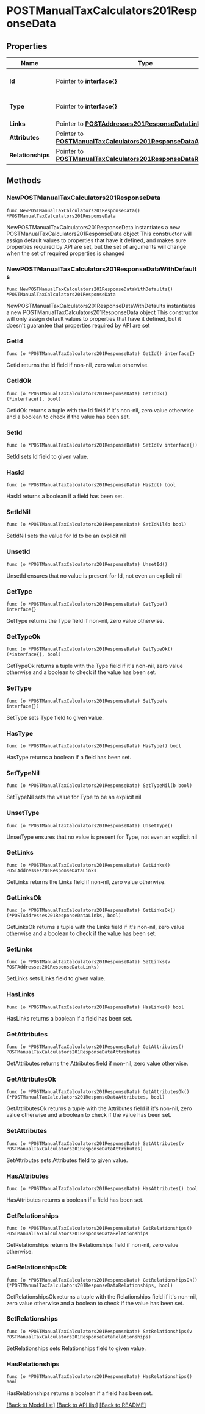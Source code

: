 # POSTManualTaxCalculators201ResponseData

## Properties

Name | Type | Description | Notes
------------ | ------------- | ------------- | -------------
**Id** | Pointer to **interface{}** | The resource&#39;s id | [optional] 
**Type** | Pointer to **interface{}** | The resource&#39;s type | [optional] 
**Links** | Pointer to [**POSTAddresses201ResponseDataLinks**](POSTAddresses201ResponseDataLinks.md) |  | [optional] 
**Attributes** | Pointer to [**POSTManualTaxCalculators201ResponseDataAttributes**](POSTManualTaxCalculators201ResponseDataAttributes.md) |  | [optional] 
**Relationships** | Pointer to [**POSTManualTaxCalculators201ResponseDataRelationships**](POSTManualTaxCalculators201ResponseDataRelationships.md) |  | [optional] 

## Methods

### NewPOSTManualTaxCalculators201ResponseData

`func NewPOSTManualTaxCalculators201ResponseData() *POSTManualTaxCalculators201ResponseData`

NewPOSTManualTaxCalculators201ResponseData instantiates a new POSTManualTaxCalculators201ResponseData object
This constructor will assign default values to properties that have it defined,
and makes sure properties required by API are set, but the set of arguments
will change when the set of required properties is changed

### NewPOSTManualTaxCalculators201ResponseDataWithDefaults

`func NewPOSTManualTaxCalculators201ResponseDataWithDefaults() *POSTManualTaxCalculators201ResponseData`

NewPOSTManualTaxCalculators201ResponseDataWithDefaults instantiates a new POSTManualTaxCalculators201ResponseData object
This constructor will only assign default values to properties that have it defined,
but it doesn't guarantee that properties required by API are set

### GetId

`func (o *POSTManualTaxCalculators201ResponseData) GetId() interface{}`

GetId returns the Id field if non-nil, zero value otherwise.

### GetIdOk

`func (o *POSTManualTaxCalculators201ResponseData) GetIdOk() (*interface{}, bool)`

GetIdOk returns a tuple with the Id field if it's non-nil, zero value otherwise
and a boolean to check if the value has been set.

### SetId

`func (o *POSTManualTaxCalculators201ResponseData) SetId(v interface{})`

SetId sets Id field to given value.

### HasId

`func (o *POSTManualTaxCalculators201ResponseData) HasId() bool`

HasId returns a boolean if a field has been set.

### SetIdNil

`func (o *POSTManualTaxCalculators201ResponseData) SetIdNil(b bool)`

 SetIdNil sets the value for Id to be an explicit nil

### UnsetId
`func (o *POSTManualTaxCalculators201ResponseData) UnsetId()`

UnsetId ensures that no value is present for Id, not even an explicit nil
### GetType

`func (o *POSTManualTaxCalculators201ResponseData) GetType() interface{}`

GetType returns the Type field if non-nil, zero value otherwise.

### GetTypeOk

`func (o *POSTManualTaxCalculators201ResponseData) GetTypeOk() (*interface{}, bool)`

GetTypeOk returns a tuple with the Type field if it's non-nil, zero value otherwise
and a boolean to check if the value has been set.

### SetType

`func (o *POSTManualTaxCalculators201ResponseData) SetType(v interface{})`

SetType sets Type field to given value.

### HasType

`func (o *POSTManualTaxCalculators201ResponseData) HasType() bool`

HasType returns a boolean if a field has been set.

### SetTypeNil

`func (o *POSTManualTaxCalculators201ResponseData) SetTypeNil(b bool)`

 SetTypeNil sets the value for Type to be an explicit nil

### UnsetType
`func (o *POSTManualTaxCalculators201ResponseData) UnsetType()`

UnsetType ensures that no value is present for Type, not even an explicit nil
### GetLinks

`func (o *POSTManualTaxCalculators201ResponseData) GetLinks() POSTAddresses201ResponseDataLinks`

GetLinks returns the Links field if non-nil, zero value otherwise.

### GetLinksOk

`func (o *POSTManualTaxCalculators201ResponseData) GetLinksOk() (*POSTAddresses201ResponseDataLinks, bool)`

GetLinksOk returns a tuple with the Links field if it's non-nil, zero value otherwise
and a boolean to check if the value has been set.

### SetLinks

`func (o *POSTManualTaxCalculators201ResponseData) SetLinks(v POSTAddresses201ResponseDataLinks)`

SetLinks sets Links field to given value.

### HasLinks

`func (o *POSTManualTaxCalculators201ResponseData) HasLinks() bool`

HasLinks returns a boolean if a field has been set.

### GetAttributes

`func (o *POSTManualTaxCalculators201ResponseData) GetAttributes() POSTManualTaxCalculators201ResponseDataAttributes`

GetAttributes returns the Attributes field if non-nil, zero value otherwise.

### GetAttributesOk

`func (o *POSTManualTaxCalculators201ResponseData) GetAttributesOk() (*POSTManualTaxCalculators201ResponseDataAttributes, bool)`

GetAttributesOk returns a tuple with the Attributes field if it's non-nil, zero value otherwise
and a boolean to check if the value has been set.

### SetAttributes

`func (o *POSTManualTaxCalculators201ResponseData) SetAttributes(v POSTManualTaxCalculators201ResponseDataAttributes)`

SetAttributes sets Attributes field to given value.

### HasAttributes

`func (o *POSTManualTaxCalculators201ResponseData) HasAttributes() bool`

HasAttributes returns a boolean if a field has been set.

### GetRelationships

`func (o *POSTManualTaxCalculators201ResponseData) GetRelationships() POSTManualTaxCalculators201ResponseDataRelationships`

GetRelationships returns the Relationships field if non-nil, zero value otherwise.

### GetRelationshipsOk

`func (o *POSTManualTaxCalculators201ResponseData) GetRelationshipsOk() (*POSTManualTaxCalculators201ResponseDataRelationships, bool)`

GetRelationshipsOk returns a tuple with the Relationships field if it's non-nil, zero value otherwise
and a boolean to check if the value has been set.

### SetRelationships

`func (o *POSTManualTaxCalculators201ResponseData) SetRelationships(v POSTManualTaxCalculators201ResponseDataRelationships)`

SetRelationships sets Relationships field to given value.

### HasRelationships

`func (o *POSTManualTaxCalculators201ResponseData) HasRelationships() bool`

HasRelationships returns a boolean if a field has been set.


[[Back to Model list]](../README.md#documentation-for-models) [[Back to API list]](../README.md#documentation-for-api-endpoints) [[Back to README]](../README.md)


